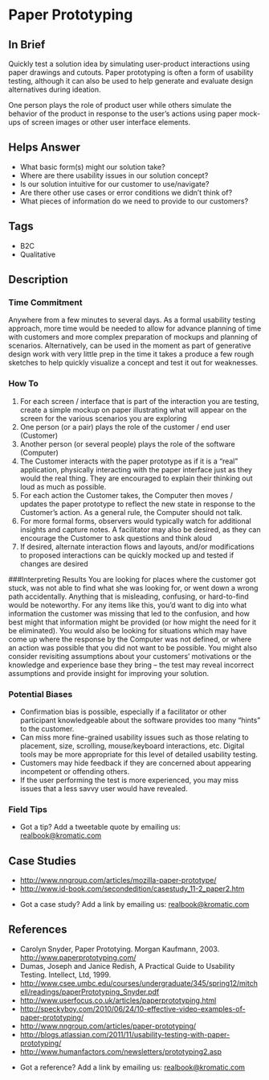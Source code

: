 # Paper Prototyping

## In Brief
Quickly test a solution idea by simulating user-product interactions using paper drawings and cutouts. Paper prototyping is often a form of usability testing, although it can also be used to help generate and evaluate design alternatives during ideation.  

One person plays the role of product user while others simulate the behavior of the product in response to the user’s actions using paper mock-ups of screen images or other user interface elements.  
 
## Helps Answer
- What basic form(s) might our solution take?
- Where are there usability issues in our solution concept?
- Is our solution intuitive for our customer to use/navigate?
- Are there other use cases or error conditions we didn’t think of?
- What pieces of information do we need to provide to our customers?
 
## Tags
- B2C
- Qualitative
 
## Description
 
### Time Commitment
Anywhere from a few minutes to several days.  As a formal usability testing approach, more time would be needed to allow for advance planning of time with customers and more complex preparation of mockups and planning of scenarios.  Alternatively, can be used in the moment as part of generative design work with very little prep in the time it takes a produce a few rough sketches to help quickly visualize a concept and test it out for weaknesses. 
 
### How To
1. For each screen / interface that is part of the interaction you are testing, create a simple mockup on paper illustrating what will appear on the screen for the various scenarios you are exploring
2. One person (or a pair) plays the role of the customer / end user (Customer)
3. Another person (or several people) plays the role of the software (Computer)
4. The Customer interacts with the paper prototype as if it is a “real” application, physically interacting with the paper interface just as they would the real thing.  They are encouraged to explain their thinking out loud as much as possible.
5. For each action the Customer takes, the Computer then moves / updates the paper prototype to reflect the new state in response to the Customer’s action.  As a general rule, the Computer should not talk.
6. For more formal forms, observers would typically watch for additional insights and capture notes.  A facilitator may also be desired, as they can encourage the Customer to ask questions and think aloud
7. If desired, alternate interaction flows and layouts, and/or modifications to proposed interactions can be quickly mocked up and tested if changes are desired

###Interpreting Results
You are looking for places where the customer got stuck, was not able to find what she was looking for, or went down a wrong path accidentally. Anything that is misleading, confusing, or hard-to-find would be noteworthy. For any items like this, you’d want to dig into what information the customer was missing that led to the confusion, and how best might that information might be provided (or how might the need for it be eliminated). You would also be looking for situations which may have come up where the response by the Computer was not defined, or where an action was possible that you did not want to be possible. You might also consider revisiting assumptions about your customers’ motivations or the knowledge and experience base they bring – the test may reveal incorrect assumptions and provide insight for improving your solution. 

### Potential Biases
- Confirmation bias is possible, especially if a facilitator or other participant knowledgeable about the software provides too many “hints” to the customer. 
- Can miss more fine-grained usability issues such as those relating to placement, size, scrolling, mouse/keyboard interactions, etc. Digital tools may be more appropriate for this level of detailed usability testing. 
- Customers may hide feedback if they are concerned about appearing incompetent or offending others.
- If the user performing the test is more experienced, you may miss issues that a less savvy user would have revealed. 

### Field Tips
* Got a tip? Add a tweetable quote by emailing us: [realbook@kromatic.com](mailto:realbook@kromatic.com)

## Case Studies
- http://www.nngroup.com/articles/mozilla-paper-prototype/  
- http://www.id-book.com/secondedition/casestudy_11-2_paper2.htm 
* Got a case study? Add a link by emailing us: [realbook@kromatic.com](mailto:realbook@kromatic.com) 

## References
- Carolyn Snyder, Paper Prototying.  Morgan Kaufmann, 2003. http://www.paperprototyping.com/
- Dumas, Joseph and Janice Redish, A Practical Guide to Usability Testing.  Intellect, Ltd, 1999.
- http://www.csee.umbc.edu/courses/undergraduate/345/spring12/mitchell/readings/paperPrototyping_Snyder.pdf 
- http://www.userfocus.co.uk/articles/paperprototyping.html
- http://speckyboy.com/2010/06/24/10-effective-video-examples-of-paper-prototyping/
- http://www.nngroup.com/articles/paper-prototyping/
- http://blogs.atlassian.com/2011/11/usability-testing-with-paper-prototyping/ 
- http://www.humanfactors.com/newsletters/prototyping2.asp
* Got a reference? Add a link by emailing us: [realbook@kromatic.com](realbook@kromatic.com)